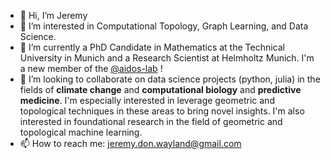 - 👋 Hi, I’m Jeremy
- 👀 I’m interested in Computational Topology, Graph Learning, and Data Science. 
- 🌱 I’m currently a PhD Candidate in Mathematics at the Technical University in Munich and a Research Scientist at Helmholtz Munich. I'm a new member of the [@aidos-lab](https://github.com/aidos-lab) !
- 💞️ I’m looking to collaborate on data science projects (python, julia) in the fields of **climate change** and **computational biology** and **predictive medicine**. I'm especially interested in leverage geometric and topological techniques in these areas to bring novel insights. I'm also interested in foundational research in the field of geometric and topological machine learning.
- 📫 How to reach me: jeremy.don.wayland@gmail.com

<!---
waylandj10/waylandj10 is a ✨ special ✨ repository because its `README.md` (this file) appears on your GitHub profile.
You can click the Preview link to take a look at your changes.
--->
